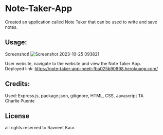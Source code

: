 # Note-Taker-App
Created an application called Note Taker that can be used to write and save notes. 







## Usage:
Screenshot!
![Screenshot 2023-10-25 093821](https://github.com/Neetk962/Note-Taker-App/assets/131637944/b579e54a-c00a-4436-8159-c57ec4022db2)
 




User website, navigate to the website and view the Note Taker App.  
Deployed link: https://note-taker-app-neeti-fba025b90898.herokuapp.com/


## Credits:
Used: Express.js, package.json, gitignore, HTML, CSS, Javascript
TA Charlie Puente 


## License 
all rights reserved to Ravneet Kaur.

